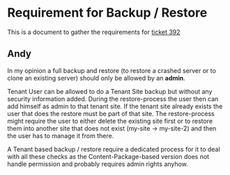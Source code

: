 # Requirement for Backup / Restore

This is a document to gather the requirements for [ticket 392](https://github.com/headwirecom/peregrine-cms/issues/392)

## Andy

In my opinion a full backup and restore (to restore a crashed server or to clone an existing server) should
only be allowed by an **admin**.

Tenant User can be allowed to do a Tenant Site backup but without any security information added.
During the restore-process the user then can add himself as admin to that tenant site.
If the tenant site already exists the user that does the restore must be part of that site.
The restore-process might require the user to either delete the existing site first or to restore them into
another site that does not exist (my-site -> my-site-2) and then the user has to manage it from there.

A Tenant based backup / restore require a dedicated process for it to deal with all these checks as the
Content-Package-based version does not handle permission and probably requires admin rights anyhow.

